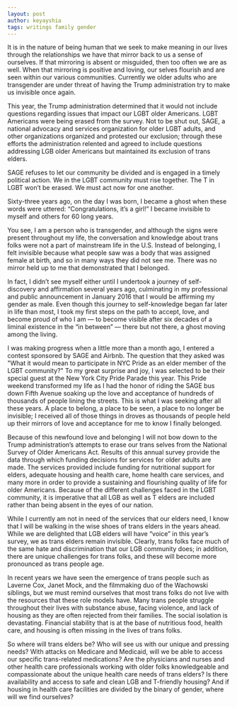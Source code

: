 ```yaml
---
layout: post
author: keyayshia
tags: writings family gender
---
```

It is in the nature of being human that we seek to make meaning in our lives through the relationships we have that mirror back to us a sense of ourselves. If that mirroring is absent or misguided, then too often we are as well. When that mirroring is positive and loving, our selves flourish and are seen within our various communities. Currently we older adults who are transgender are under threat of having the Trump administration try to make us invisible once again.

This year, the Trump administration determined that it would not include questions regarding issues that impact our LGBT older Americans. LGBT Americans were being erased from the survey. Not to be shut out, SAGE, a national advocacy and services organization for older LGBT adults, and other organizations organized and protested our exclusion; through these efforts the administration relented and agreed to include questions addressing LGB older Americans but maintained its exclusion of trans elders.

SAGE refuses to let our community be divided and is engaged in a timely political action. We in the LGBT community must rise together. The T in LGBT won’t be erased. We must act now for one another.

Sixty-three years ago, on the day I was born, I became a ghost when these words were uttered: “Congratulations, it’s a girl!” I became invisible to myself and others for 60 long years.

You see, I am a person who is transgender, and although the signs were present throughout my life, the conversation and knowledge about trans folks were not a part of mainstream life in the U.S. Instead of belonging, I felt invisible because what people saw was a body that was assigned female at birth, and so in many ways they did not see me. There was no mirror held up to me that demonstrated that I belonged.

In fact, I didn’t see myself either until I undertook a journey of self-discovery and affirmation several years ago, culminating in my professional and public announcement in January 2016 that I would be affirming my gender as male. Even though this journey to self-knowledge began far later in life than most, I took my first steps on the path to accept, love, and become proud of who I am — to become visible after six decades of a liminal existence in the “in between” — there but not there, a ghost moving among the living.

I was making progress when a little more than a month ago, I entered a contest sponsored by SAGE and Airbnb. The question that they asked was "What it would mean to participate in NYC Pride as an elder member of the LGBT community?" To my great surprise and joy, I was selected to be their special guest at the New York City Pride Parade this year. This Pride weekend transformed my life as I had the honor of riding the SAGE bus down Fifth Avenue soaking up the love and acceptance of hundreds of thousands of people lining the streets. This is what I was seeking after all these years. A place to belong, a place to be seen, a place to no longer be invisible; I received all of those things in droves as thousands of people held up their mirrors of love and acceptance for me to know I finally belonged.

Because of this newfound love and belonging I will not bow down to the Trump administration’s attempts to erase our trans selves from the National Survey of Older Americans Act. Results of this annual survey provide the data through which funding decisions for services for older adults are made. The services provided include funding for nutritional support for elders, adequate housing and health care, home health care services, and many more in order to provide a sustaining and flourishing quality of life for older Americans. Because of the different challenges faced in the LGBT community, it is imperative that all LGB as well as T elders are included rather than being absent in the eyes of our nation.

While I currently am not in need of the services that our elders need, I know that I will be walking in the wise shoes of trans elders in the years ahead. While we are delighted that LGB elders will have “voice” in this year’s survey, we as trans elders remain invisible. Clearly, trans folks face much of the same hate and discrimination that our LGB community does; in addition, there are unique challenges for trans folks, and these will become more pronounced as trans people age.

In recent years we have seen the emergence of trans people such as Laverne Cox, Janet Mock, and the filmmaking duo of the Wachowski siblings, but we must remind ourselves that most trans folks do not live with the resources that these role models have. Many trans people struggle throughout their lives with substance abuse, facing violence, and lack of housing as they are often rejected from their families. The social isolation is devastating. Financial stability that is at the base of nutritious food, health care, and housing is often missing in the lives of trans folks.

So where will trans elders be? Who will see us with our unique and pressing needs? With attacks on Medicare and Medicaid, will we be able to access our specific trans-related medications? Are the physicians and nurses and other health care professionals working with older folks knowledgeable and compassionate about the unique health care needs of trans elders? Is there availability and access to safe and clean LGB and T-friendly housing? And if housing in health care facilities are divided by the binary of gender, where will we find ourselves?
